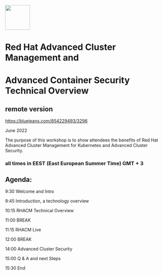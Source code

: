 <img src="https://github.com/alfbach/ocp_dist/blob/main/logo.png" width="80" height="80">


# Red Hat Advanced Cluster Management and
# Advanced Container Security Technical Overview

## remote version

https://bluejeans.com/854229493/3296

June 2022

The purpose of this workshop is to show attendees the benefits of Red Hat Advanced Cluster Management for Kubernetes and Advanced Cluster Security.

### all times in EEST (East European Summer Time) GMT + 3

## Agenda:

9:30		Welcome and Intro	

9:45		Introduction, a technology overview

10:15		RHACM Technical Overview 

11:00		BREAK		

11:15		RHACM Live

12:00		BREAK

14:00		Advanced Cluster Security

15:00		Q & A and next Steps

15:30		End




